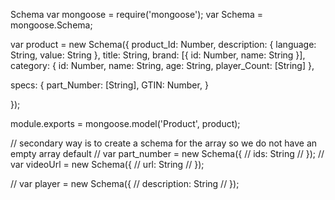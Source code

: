 Schema
var mongoose = require('mongoose');
var Schema = mongoose.Schema;


var product = new Schema({
  product_Id: Number,
  description: {
    language: String,
    value: String
  },
  title: String,
  brand: [{
    id: Number,
    name: String
  }],
  category: {
    id: Number,
    name: String,
    age: String,
    player_Count: [String]
  },

  specs: {
   part_Number: [String],
    GTIN: Number,
  }


});


module.exports = mongoose.model('Product', product);

// secondary way is to create a schema for the array so we do not have an empty array default
// var part_number = new Schema({
//   ids: String
// });
// var videoUrl = new Schema({
//   url: String
// });

// var player = new Schema({
//   description: String
// });